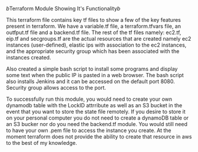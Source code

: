 *b*Terraform Module Showing It's Functionality*b*

This terraform file contains key tf files to show a few of the key features present in terraform. We have a variable.tf file, a terraform.tfvars file, an outfput.tf file and a backend.tf file. The rest of the tf files namely: ec2.tf, eip.tf and secgroups.tf are the actual resources that are created namely ec2 instances (user-defined), elastic ips with association to the ec2 instances, and the appropriate security group which has been associated with the instances created. 

Also created a simple bash script to install some programs and display some text when the public IP is pasted in a web browser. The bash script also installs Jenkins and it can be accessed on the default port 8080. Security group allows access to the port.

To successfully run this module, you would need to create your own dynamodb table with the LockID attrribute as well as an S3 bucket in the event that you want to store the state file remotely. If you desire to store it on your personal computer you do not need to create a dynamoDB table or an S3 bucker nor do you need the backend.tf module. You would still need to have your own .pem file to access the instance you create. At the moment terraform does not provide the ability to create that resource in aws to the best of my knowledge.